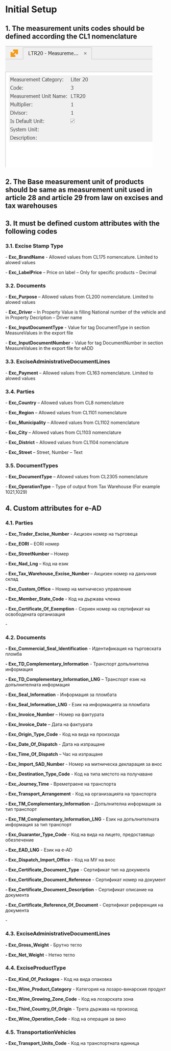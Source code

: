 # Initial Setup


## 1. The measurement units codes should be defined according the CL1 nomenclature

![image-20211209134740745](image-20211209134740745-16390593696201.png)

 

## 2. The Base measurement unit of products should be same as measurement unit used in article 28 and article 29 from law on excises and tax warehouses

## 3. It must be defined custom attributes with the following codes 

### 3.1. Excise Stamp Type

\-     **Exc_BrandName** - Allowed values from CL175 nomencature. Limited to alowed values

\-     **Exc_LabelPrice** – Price on label – Only for specific products – Decimal

### 3.2. Documents

\-      **Exc_Purpose** –  Allowed values from CL200 nomenclature. Limited to alowed values

\-      **Exc_Driver** – In Property Value is filling National number of the vehicle and in Property Decription  – Driver name

\-      **Exc_InputDocumentType** - Value for tag DocumentType in section MeasureValues in the export file

\-      **Exc_InputDocumentNumber** - Value for tag DocumentNumber in section MeasureValues in the export file for eADD

### 3.3. ExciseAdministrativeDocumentLines

\-     **Exc_Payment** – Allowed values from CL163 nomenclature. Limited to alowed values



### 3.4. Parties

\-     **Exc_Country** – Allowed values from CL8 nomenclature

\-     **Exc_Region** – Allowed values from CL1101 nomenclature

\-     **Exc_Municipality** – Allowed values from CL1102 nomenclature

\-     **Exc_City** – Allowed values from CL1103 nomenclature

\-     **Exc_District** – Allowed values from CL1104 nomenclature

\-     **Exc_Street** – Street, Number – Text

### 3.5. DocumentTypes

\-     **Exc_DocumentType** – Allowed values from CL2305 nomenclature

\-     **Exc_OperationType** – Type of output from Tax Warehouse (For example 1021,1029)



## 4. Custom attributes for e-AD

### 4.1.   Parties

**\-**     **Exc_Trader_Excise_Number** - Акцизен номер на търговеца

**\-     Exc_EORI** – EORI номер

**\-     Exc_StreetNumber** – Номер

**\-     Exc_Nad_Lng** – Код на език

**\-     Exc_Tax_Warehouse_Excise_Number** – Акцизен номер на данъчния склад

**\-     Exc_Custom_Office** – Номер на митническо управление

**\-     Exc_Member_State_Code** - Код на държава членка

**\-     Exc_Certificate_Of_Exemption** - Сериен номер на сертификат на освободената организация

\-      

 

### 4.2.    Documents

**\-     Exc_Commercial_Seal_Identification** - Идентификация на търговската пломба

**\-     Exc_TD_Complementary_Information** - Транспорт допълнителна информация

**\-     Exc_TD_Complementary_Information_LNG** – Транспорт език на допълнителната информация

**\-     Exc_Seal_Information** - Информация за пломбата

**\-     Exc_Seal_Information_LNG** - Език на информацията за пломбата

**\-     Exc_Invoice_Number** – Номер на фактурата

**\-     Exc_Invoice_Date** – Дата на фактурата

**\-     Exc_Origin_Type_Code** - Код на вида на произхода

**\-     Exc_Date_Of_Dispatch** - Дата на изпращане

**\-     Exc_Time_Of_Dispatch** – Час на изпращане

**\-     Exc_Import_SAD_Number** - Номер на митническа декларация за внос

**\-     Exc_Destination_Type_Code** - Код на типа мястото на получаване

**\-     Exc_Journey_Time** - Времетраене на транспорта

**\-     Exc_Transport_Arrangement** - Код на организацията на транспорта

**\-     Exc_TM_Complementary_Information** – Допълнителна информация за тип транспорт

**\-     Exc_TM_Complementary_Information_LNG** - Език на допълнителната информация за тип транспорт

**\-     Exc_Guarantor_Type_Code** - Код на вида на лицето, предоставящо обезпечение

**\-     Exc_EAD_LNG** - Език на e-AD

**\-     Exc_Dispatch_Import_Office** - Код на МУ на внос

**\-     Exc_Certificate_Document_Type** - Сертификат тип на документа

**\-     Exc_Certificate_Document_Reference** - Сертификат номер на документ

**\-     Exc_Certificate_Document_Description** - Сертификат описание на документа

**\-     Exc_Certificate_Reference_Of_Document** - Сертификат референция на документа

\-      

 

 

### 4.3.    ExciseAdministrativeDocumentLines

**\-     Exc_Gross_Weight** - Брутно тегло

**\-     Exc_Net_Weight**  - Нетно тегло

### 4.4.    ExciseProductType

**\-     Exc_Kind_Of_Packages** - Код на вида опаковка

**\-     Exc_Wine_Product_Category** - Категория на лозаро-винарския продукт

**\-     Exc_Wine_Growing_Zone_Code** - Код на лозарската зона

**\-     Exc_Third_Country_Of_Origin** - Трета държава на произход

**\-     Exc_Wine_Operation_Code** - Код на операция за вино

 

### 4.5. TransportationVehicles

**\-     Exc_Transport_Units_Code** - Код на транспортната единица





 

